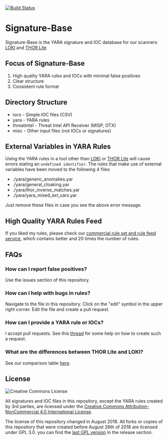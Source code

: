 [![Build Status](https://travis-ci.org/Neo23x0/signature-base.svg?branch=master)](https://travis-ci.org/Neo23x0/signature-base)

# Signature-Base

Signature-Base is the YARA signature and IOC database for our scanners [LOKI](https://github.com/Neo23x0/Loki) and [THOR Lite](https://www.nextron-systems.com/thor-lite/)

## Focus of Signature-Base

1. High quality YARA rules and IOCs with minimal false positives
2. Clear structure
3. Consistent rule format

## Directory Structure

- iocs - Simple IOC files (CSV)
- yara - YARA rules
- threatintel - Threat Intel API Receiver (MISP, OTX)
- misc - Other input files (not IOCs or signatures)

## External Variables in YARA Rules

Using the YARA rules in a tool other than [LOKI](https://github.com/Neo23x0/Loki) or [THOR Lite](https://www.nextron-systems.com/thor-lite/) will cause errors stating an `undefined identifier`. The rules that make use of external variables have been moved to the following 4 files:

- ./yara/generic_anomalies.yar
- ./yara/general_cloaking.yar
- ./yara/thor_inverse_matches.yar
- ./yara/yara_mixed_ext_vars.yar

Just remove these files in case you see the above error message.

## High Quality YARA Rules Feed

If you liked my rules, please check our [commercial rule set and rule feed service](https://www.nextron-systems.com/2018/12/21/yara-rule-sets-and-rule-feed/), which contains better and 20 times the number of rules.

## FAQs

### How can I report false positives?

Use the issues section of this repository.

### How can I help with bugs in rules?

Navigate to the file in this repository. Click on the "edit" symbol in the upper right corner. Edit the file and create a pull request.

### How can I provide a YARA rule or IOCs?

I accept pull requests. See this [thread](https://twitter.com/cyb3rops/status/1320657673742897153) for some help on how to create such a request. 

### What are the differences between THOR Lite and LOKI?

See our comparison table [here](https://www.nextron-systems.com/compare-our-scanners/).

## License

![Creative Commons License](https://i.creativecommons.org/l/by-nc/4.0/88x31.png)

All signatures and IOC files in this repository, except the YARA rules created by 3rd parties, are licensed under the [Creative Commons Attribution-NonCommercial 4.0 International License](http://creativecommons.org/licenses/by-nc/4.0/).

The license of this repository changed in August 2018. All forks or copies of this repository that were created before August 26th of 2018 are licensed under GPL 3.0. you can find the [last GPL version](https://github.com/Neo23x0/signature-base/releases/tag/v1.0) in the release section.
